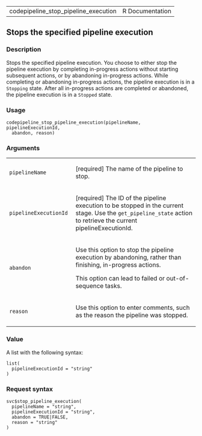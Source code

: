 <table style="width: 100%;">
<tbody>
<tr class="odd">
<td>codepipeline_stop_pipeline_execution</td>
<td style="text-align: right;">R Documentation</td>
</tr>
</tbody>
</table>

## Stops the specified pipeline execution

### Description

Stops the specified pipeline execution. You choose to either stop the
pipeline execution by completing in-progress actions without starting
subsequent actions, or by abandoning in-progress actions. While
completing or abandoning in-progress actions, the pipeline execution is
in a `Stopping` state. After all in-progress actions are completed or
abandoned, the pipeline execution is in a `Stopped` state.

### Usage

    codepipeline_stop_pipeline_execution(pipelineName, pipelineExecutionId,
      abandon, reason)

### Arguments

<table>
<colgroup>
<col style="width: 35%" />
<col style="width: 65%" />
</colgroup>
<tbody>
<tr class="odd">
<td><code
id="codepipeline_stop_pipeline_execution_:_pipelineName">pipelineName</code></td>
<td><p>[required] The name of the pipeline to stop.</p></td>
</tr>
<tr class="even">
<td><code
id="codepipeline_stop_pipeline_execution_:_pipelineExecutionId">pipelineExecutionId</code></td>
<td><p>[required] The ID of the pipeline execution to be stopped in the
current stage. Use the <code>get_pipeline_state</code> action to
retrieve the current pipelineExecutionId.</p></td>
</tr>
<tr class="odd">
<td><code
id="codepipeline_stop_pipeline_execution_:_abandon">abandon</code></td>
<td><p>Use this option to stop the pipeline execution by abandoning,
rather than finishing, in-progress actions.</p>
<p>This option can lead to failed or out-of-sequence tasks.</p></td>
</tr>
<tr class="even">
<td><code
id="codepipeline_stop_pipeline_execution_:_reason">reason</code></td>
<td><p>Use this option to enter comments, such as the reason the
pipeline was stopped.</p></td>
</tr>
</tbody>
</table>

### Value

A list with the following syntax:

    list(
      pipelineExecutionId = "string"
    )

### Request syntax

    svc$stop_pipeline_execution(
      pipelineName = "string",
      pipelineExecutionId = "string",
      abandon = TRUE|FALSE,
      reason = "string"
    )
